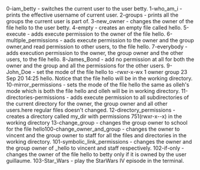 0-iam_betty - switches the current user to the user betty.
1-who_am_i - prints the effective username of current user.
2-groups - prints all the groups the current user is part of.
3-new_owner - changes the owner of the file hello to the user betty.
4-empty - creates an empty file called hello.
5-execute - adds execute permission to the owner of the file hello.
6-multiple_permissions - aads execute permission to the owner and the group owner,and read permission to other users, to the file hello.
7-everybody - adds execution permission to the owner, the group owner and the other users, to the file hello.
8-James_Bond - add no permission at all for both the owner and the group and all the permissions for the other users.
9-John_Doe - set the mode of the file hello to -rwxr-x-wx 1 owner group 23 Sep 20 14:25 hello. Notice that the file hello will be in the working directory.
10-mirror_permissions - sets the mode of the file hello the same as olleh's mode which is both the file hello and olleh will be in working directory.
11-directories-permissions - adds execute permission to all subdirectories of the current directory for the owner, the group owner and all other users.here regular files doesn't changed.
12-directory_permissions - creates a directory called my_dir with permissions 751(rwxr-x--x) in the working directory
13-change_group - changes the group owner to school for the file hello100-change_owner_and_group - changes the owner to vincent and the group owner to staff for all the files and directories in the working directory.
101-symbolic_link_permissions - changes the owner and the group owner of _hello to vincent and staff respectively.
102-if-only - changes the owner of the file hello to betty only if it is owned by the user guillaume.
103-Star_Wars - play the StarWars IV episode in the terminal.  

